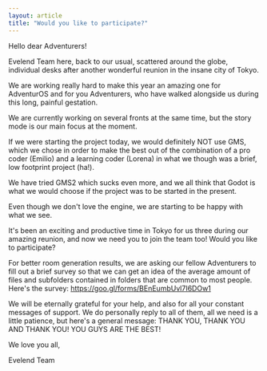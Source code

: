 ```yaml
---
layout: article
title: "Would you like to participate?"
---
```

<p> Hello dear Adventurers!</p>
<p>Evelend Team here, back to our usual, scattered around the globe, individual desks after another wonderful reunion in the insane city of Tokyo.</p>

<p>We are working really hard to make this year an amazing one for AdventurOS and for you Adventurers, who have walked alongside us during this long, painful gestation.</p>

<p>We are currently working on several fronts at the same time, but the story mode is our main focus at the moment.

If we were starting the project today, we would definitely NOT use GMS, which we chose in order to make the best out of the combination of a pro coder (Emilio) and a learning coder (Lorena) in what we though was a brief, low footprint project (ha!).</p>
<p>We have tried GMS2 which sucks even more, and we all think that Godot is what we would choose if the project was to be started in the present.

Even though we don't love the engine, we are starting to be happy with what we see.</p>

<p>It's been an exciting and productive time in Tokyo for us three during our amazing reunion, and now we need you to join the team too! Would you like to participate?

For better room generation results, we are asking our fellow Adventurers to fill out a brief survey so that we can get an idea of the average amount of files and subfolders contained in folders that are common to most people.
Here's the survey: https://goo.gl/forms/BEnEumbUvl7I6DOw1 </p>

<p>We will be eternally grateful for your help, and also for all your constant messages of support.
We do personally reply to all of them, all we need is a little patience, but here's a general message: THANK YOU, THANK YOU AND THANK YOU! YOU GUYS ARE THE BEST!</p>

<p>We love you all,</p>

<p>Evelend Team</p>
